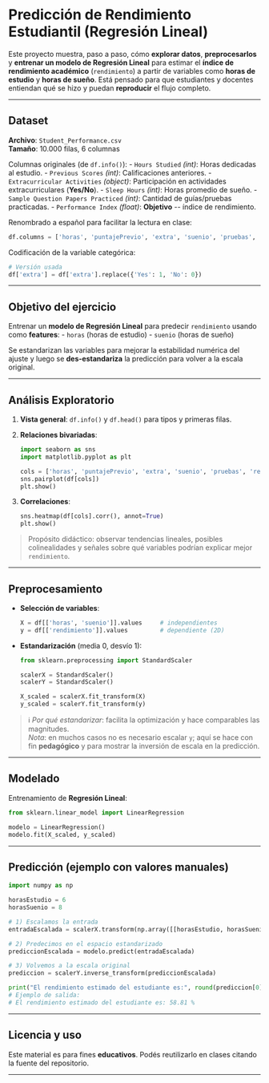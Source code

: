 # Predicción de Rendimiento Estudiantil (Regresión Lineal)

Este proyecto muestra, paso a paso, cómo **explorar datos**,
**preprocesarlos** y **entrenar un modelo de Regresión Lineal** para
estimar el **índice de rendimiento académico** (`rendimiento`) a partir
de variables como **horas de estudio** y **horas de sueño**. Está
pensado para que estudiantes y docentes entiendan qué se hizo y puedan
**reproducir** el flujo completo.

------------------------------------------------------------------------

## Dataset

**Archivo**: `Student_Performance.csv`\
**Tamaño**: 10.000 filas, 6 columnas

Columnas originales (de `df.info()`): - `Hours Studied` *(int)*: Horas
dedicadas al estudio. - `Previous Scores` *(int)*: Calificaciones
anteriores. - `Extracurricular Activities` *(object)*: Participación en
actividades extracurriculares (**Yes/No**). - `Sleep Hours` *(int)*:
Horas promedio de sueño. - `Sample Question Papers Practiced` *(int)*:
Cantidad de guías/pruebas practicadas. - `Performance Index` *(float)*:
**Objetivo** -- índice de rendimiento.

Renombrado a español para facilitar la lectura en clase:

``` python
df.columns = ['horas', 'puntajePrevio', 'extra', 'suenio', 'pruebas', 'rendimiento']
```

Codificación de la variable categórica:

``` python
# Versión usada
df['extra'] = df['extra'].replace({'Yes': 1, 'No': 0})
```

------------------------------------------------------------------------

## Objetivo del ejercicio

Entrenar un **modelo de Regresión Lineal** para predecir `rendimiento`
usando como **features**: - `horas` (horas de estudio) - `suenio` (horas
de sueño)

Se estandarizan las variables para mejorar la estabilidad numérica del
ajuste y luego se **des-estandariza** la predicción para volver a la
escala original.

------------------------------------------------------------------------

## Análisis Exploratorio

1.  **Vista general**: `df.info()` y `df.head()` para tipos y primeras
    filas.

2.  **Relaciones bivariadas**:

    ``` python
    import seaborn as sns
    import matplotlib.pyplot as plt

    cols = ['horas', 'puntajePrevio', 'extra', 'suenio', 'pruebas', 'rendimiento']
    sns.pairplot(df[cols])
    plt.show()
    ```

3.  **Correlaciones**:

    ``` python
    sns.heatmap(df[cols].corr(), annot=True)
    plt.show()
    ```

> Propósito didáctico: observar tendencias lineales, posibles
> colinealidades y señales sobre qué variables podrían explicar mejor
> `rendimiento`.

------------------------------------------------------------------------

## Preprocesamiento

-   **Selección de variables**:

    ``` python
    X = df[['horas', 'suenio']].values     # independientes
    y = df[['rendimiento']].values         # dependiente (2D)
    ```

-   **Estandarización** (media 0, desvío 1):

    ``` python
    from sklearn.preprocessing import StandardScaler

    scalerX = StandardScaler()
    scalerY = StandardScaler()

    X_scaled = scalerX.fit_transform(X)
    y_scaled = scalerY.fit_transform(y)
    ```

> ℹ️ *Por qué estandarizar*: facilita la optimización y hace comparables
> las magnitudes.\
> *Nota*: en muchos casos no es necesario escalar `y`; aquí se hace con
> fin **pedagógico** y para mostrar la inversión de escala en la
> predicción.

------------------------------------------------------------------------

## Modelado

Entrenamiento de **Regresión Lineal**:

``` python
from sklearn.linear_model import LinearRegression

modelo = LinearRegression()
modelo.fit(X_scaled, y_scaled)
```

------------------------------------------------------------------------

## Predicción (ejemplo con valores manuales)

``` python
import numpy as np

horasEstudio = 6
horasSuenio = 8

# 1) Escalamos la entrada
entradaEscalada = scalerX.transform(np.array([[horasEstudio, horasSuenio]]))

# 2) Predecimos en el espacio estandarizado
prediccionEscalada = modelo.predict(entradaEscalada)

# 3) Volvemos a la escala original
prediccion = scalerY.inverse_transform(prediccionEscalada)

print("El rendimiento estimado del estudiante es:", round(prediccion[0][0], 2), "%")
# Ejemplo de salida:
# El rendimiento estimado del estudiante es: 58.81 %
```

------------------------------------------------------------------------


## Licencia y uso

Este material es para fines **educativos**. Podés reutilizarlo en clases
citando la fuente del repositorio.

------------------------------------------------------------------------
